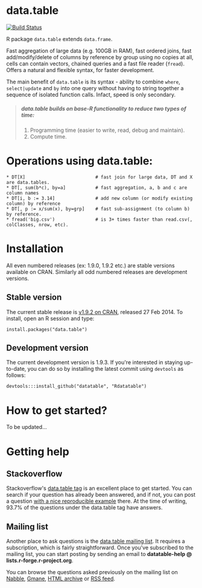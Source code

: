 # data.table

[![Build Status](https://travis-ci.org/Rdatatable/datatable.svg?branch=master)](https://travis-ci.org/Rdatatable/datatable)

R package `data.table` extends `data.frame`.

Fast aggregation of large data (e.g. 100GB in RAM), fast ordered joins, fast add/modify/delete of columns by reference by group using no copies at all, cells can contain vectors, chained queries and a fast file reader (`fread`). Offers a natural and flexible syntax, for faster development.

The main benefit of `data.table` is its syntax - ability to combine `where`, `select|update` and `by` into one query without having to string together a sequence of isolated function calls. Infact, speed is only secondary. 

> #####  data.table builds on base-R functionality to reduce two types of time:
> 1) Programming time (easier to write, read, debug and maintain).  
> 2) Compute time.  

# Operations using data.table:

    * DT[X]                          # fast join for large data, DT and X are data.tables.
    * DT[, sum(b*c), by=a]           # fast aggregation, a, b and c are column names
    * DT[i, b := 3.14]               # add new column (or modify existing column) by reference
    * DT[, p := x/sum(x), by=grp]    # fast sub-assignment (to column b) by reference.
    * fread('big.csv')               # is 3+ times faster than read.csv(, colClasses, nrow, etc).

# Installation

All even numbered releases (ex: 1.9.0, 1.9.2 etc.) are stable versions available on CRAN. Similarly all odd numbered releases are development versions.

## Stable version

The current stable release is [v1.9.2 on CRAN](http://cran.r-project.org/web/packages/data.table/index.html), released 27 Feb 2014. To install, open an R session and type:

    install.packages("data.table")

## Development version

The current development version is 1.9.3. If you're interested in staying up-to-date, you can do so by installing the latest commit using `devtools` as follows:

    devtools:::install_github("datatable", "Rdatatable")

# How to get started?

To be updated...

# Getting help

## Stackoverflow

Stackoverflow's [data.table tag](http://stackoverflow.com/questions/tagged/r+data.table) is an excellent place to get started. You can search if your question has already been answered, and if not, you can post a question [with a nice reproducible example](http://stackoverflow.com/questions/5963269/how-to-make-a-great-r-reproducible-example) there. At the time of writing, 93.7% of the questions under the data.table tag have answers.

## Mailing list

Another place to ask questions is the [data.table mailing list](https://r-forge.r-project.org/mail/?group_id=240). It requires a subscription, which is fairly straightforward. Once you've subscribed to the mailing list, you can start posting by sending an email to **datatable-help @ lists.r-forge.r-project.org**.

You can browse the questions asked previously on the mailing list on [Nabble](http://r.789695.n4.nabble.com/datatable-help-f2315188.html), [Gmane](http://dir.gmane.org/gmane.comp.lang.r.datatable), [HTML archive](http://lists.r-forge.r-project.org/pipermail/datatable-help) or [RSS feed](http://rss.gmane.org/gmane.comp.lang.r.datatable).

